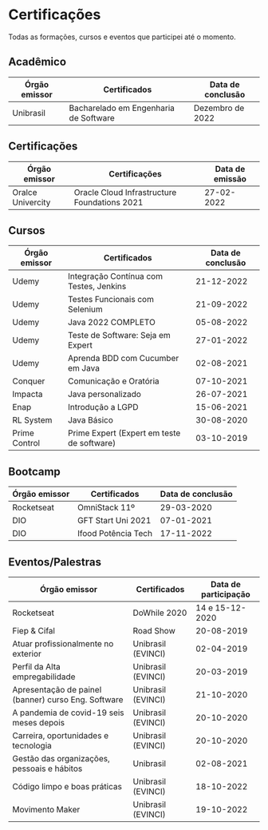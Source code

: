 # Certificações
Todas as formações, cursos e eventos que participei até o momento.

## Acadêmico
| Órgão emissor | Certificados           | Data de conclusão |
| ------------- | ---------------------- | ----------------- |
| Unibrasil     | Bacharelado em Engenharia de Software | Dezembro de 2022 


## Certificações
| Órgão emissor     | Certificações                                | Data de emissão |
| ----------------- | -------------------------------------------- | --------------- |
| Oralce Univercity | Oracle Cloud Infrastructure Foundations 2021 | 27-02-2022


## Cursos
| Órgão emissor | Certificados                               | Data de conclusão |
| ------------- | ------------------------------------------ | ----------------- |
| Udemy         | Integração Contínua com Testes, Jenkins    | 21-12-2022        |
| Udemy         | Testes Funcionais com Selenium             | 21-09-2022        |
| Udemy         | Java 2022 COMPLETO                         | 05-08-2022        |
| Udemy         | Teste de Software: Seja em Expert          | 27-01-2022        |
| Udemy         | Aprenda BDD com Cucumber em Java           | 02-08-2021        |
| Conquer       | Comunicação e Oratória                     | 07-10-2021        |
| Impacta       | Java personalizado                         | 26-07-2021        |
| Enap          | Introdução a LGPD                          | 15-06-2021        |
| RL System     | Java Básico                                | 30-08-2020        |
| Prime Control | Prime Expert (Expert em teste de software) | 03-10-2019


## Bootcamp
| Órgão  emissor | Certificados        | Data de conclusão |
| -------------- | ------------------- | ----------------- |
| Rocketseat     | OmniStack 11º       | 29-03-2020        |
| DIO            | GFT Start Uni 2021  | 07-01-2021        |
| DIO            | Ifood Potência Tech | 17-11-2022


## Eventos/Palestras
| Órgão emissor                                       | Certificados       | Data de participação |
| --------------------------------------------------- | ------------------ | -------------------- |
| Rocketseat                                          | DoWhile 2020       | 14 e 15-12-2020      |
| Fiep & Cifal                                        | Road Show          | 20-08-2019           |
| Atuar profissionalmente no exterior                 | Unibrasil (EVINCI) | 02-04-2019           |
| Perfil da Alta empregabilidade                      | Unibrasil (EVINCI) | 20-03-2019           |
| Apresentação de painel (banner) curso Eng. Software | Unibrasil (EVINCI) | 21-10-2020           |
| A pandemia de covid-19 seis meses depois            | Unibrasil (EVINCI) | 20-10-2020           |
| Carreira, oportunidades e tecnologia                | Unibrasil (EVINCI) | 20-10-2020           |
| Gestão das organizações, pessoais e hábitos         | Unibrasil          | 02-08-2021           |
| Código limpo e boas práticas                        | Unibrasil (EVINCI) | 18-10-2022           |
| Movimento Maker                                     | Unibrasil (EVINCI) | 19-10-2022


